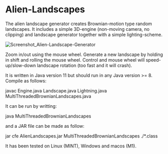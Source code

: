 # Alien-Landscapes
The alien landscape generator creates Brownian-motion type random landscapes. It includes a simple 3D-engine (non-moving camera, no clipping) and landscape generator together with a simple lighting-scheme.

![Screenshot_Alien-Landscape-Generator](https://user-images.githubusercontent.com/20295285/126984559-c5995958-08e8-429c-ac51-39a0acbe131c.png)

Zoom in/out using the mouse wheel. Generate a new landscape by holding in shift and rolling the mouse wheel. Control and mouse wheel will speed-up/slow-down landscape rotation (too fast and it will crash).

It is written in Java version 11 but should run in any Java version >= 8. Compile as follows:

javac Engine.java Landscape.java Lightning.java MultiThreadedBrownianLandscapes.java

It can be run by writting:

java MultiThreadedBrownianLandscapes

and a JAR file can be made as follow:

jar cfe AlienLandscapes.jar MultiThreadedBrownianLandscapes ./*.class

It has been tested on Linux (MINT), Windows and macos (M1).
